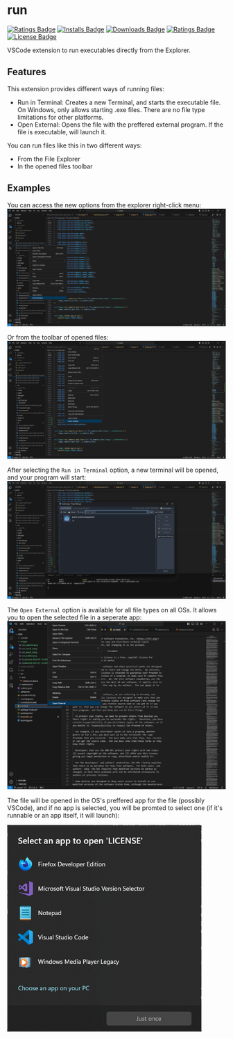 # run 

[ext-url]: https://marketplace.visualstudio.com/items?itemName=hcommand.run-runner
[![Ratings Badge](https://img.shields.io/vscode-marketplace/v/hcommand.run-runner.svg)][ext-url]
[![Installs Badge](https://img.shields.io/vscode-marketplace/i/hcommand.run-runner.svg)][ext-url]
[![Downloads Badge](https://img.shields.io/vscode-marketplace/d/hcommand.run-runner.svg)][ext-url]
[![Ratings Badge](https://img.shields.io/vscode-marketplace/r/hcommand.run-runner.svg)][ext-url]
[![License Badge](https://img.shields.io/github/license/hubblecommand/run.svg?color=blue)](https://github.com/hubblecommand/run/blob/master/LICENSE)

VSCode extension to run executables directly from the Explorer.

## Features

This extension provides different ways of running files:
- Run in Terminal: Creates a new Terminal, and starts the executable file. On Windows, only allows starting .exe files. There are no file type limitations for other platforms.
- Open External: Opens the file with the preffered external program. If the file is executable, will launch it.

You can run files like this in two different ways:
- From the File Explorer
- In the opened files toolbar

## Examples
You can access the new options from the explorer right-click menu:
![run from explorer](images/run_explorer.png)

Or from the toolbar of opened files:
![run from toolbar](images/run_toolbar.png)

After selecting the `Run in Terminal` option, a new terminal will be opened, and your program will start:
![result](images/run_result_2.png)

The `Open External` option is available for all file types on all OSs. It allows you to open the selected file in a seperate app:
![result](images/open_explorer.png)

The file will be opened in the OS's preffered app for the file (possibly VSCode), and if no app is selected, you will be promted to select one (if it's runnable or an app itself, it will launch):

![result](images/open_result.png)
